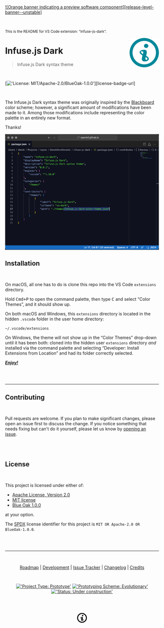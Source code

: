 [![Orange banner indicating a preview software component][release-level-banner--unstable]](##)

<br />

<!-- markdownlint-disable-next-line line-length -->

<small>This is the README for VS Code extension: &ldquo;infuse-js-dark&ldquo;.</small>

<!-- markdownlint-disable-next-line line-length -->

<a title="The OpenINF website" target="_blank" rel="noopener noreferrer"
  href="https://open.inf.is" rel="author">
<img
    src="https://raw.githubusercontent.com/OpenINF/openinf.github.io/live/assets/img/svg/logogram-color.svg?sanitize=true"
    alt="OpenINF logo"
    title="OpenINF"
    align="right"
    height="96"
    width="96"
  />
</a>

<div align="left">

# Infuse.js Dark

> Infuse.js Dark syntax theme

<br />

[!['License: MIT/Apache-2.0/BlueOak-1.0.0'][license-badge--shields]][license-badge-url]

</div>

<br />

The Infuse.js Dark syntax theme was originally inspired by the [Blackboard][] color scheme;
however, a significant amount of modifications have been made to it. Among those modifications
include representing the color palette in an entirely new format.

Thanks!

[![Demo of Infuse.js Dark syntax theme][spoiler-screen-cap]][spoiler-screen-cap]

<section id="install">

## Installation

<br />

On macOS, all one has to do is clone this repo into the VS Code `extensions` directory.

Hold <kbd><kbd>Cmd</kbd>+<kbd>P</kbd></kbd> to open the command palette, then type <kbd>C</kbd>
and select &ldquo;Color Themes&rdquo;, and it should show up.

On both macOS and Windows, this `extensions` directory is located in the hidden `.vscode` folder
in the user home directory:

```console
~/.vscode/extensions
```

On Windows, the theme will not show up in the &ldquo;Color Themes&rdquo; drop-down until it has been both:
cloned into the hidden user `extensions` directory _and_ installed via the command palette and selecting
&ldquo;Developer: Install Extensions from Location&rdquo; and had its folder correctly selected.

**_[Enjoy!][spoiler-screen-cap]_**

</section>

<br /><br />

---

<section id="contribution">

## Contributing

<br />

Pull requests are welcome. If you plan to make significant changes, please open
an issue first to discuss the change. If you notice something that needs fixing
but can't do it yourself, please let us know by [opening an issue][].

</section>

<br /><br />

<section id="licenses">

## License

<br />

This project is licensed under either of:

- [Apache License, Version 2.0](https://www.apache.org/licenses/LICENSE-2.0)
- [MIT license](https://opensource.org/licenses/MIT)
- [Blue Oak 1.0.0](https://blueoakcouncil.org/license/1.0.0)

at your option.

The [SPDX](https://spdx.dev) license identifier for this project is
`MIT OR Apache-2.0 OR BlueOak-1.0.0`.

</section>

<br /><br />

---

<br />

<div align="center">

[Roadmap][] |
[Development][] |
[Issue Tracker][] |
[Changelog][] |
[Credits][]

<br />

[!['Project Type: Prototype'][project-type-badge--shields]](##)
[!['Prototyping Scheme: Evolutionary'][prototyping-scheme-badge--shields]](##)
[!['Status: Under construction'][project-status-badge--shields]](##)

<br /><br />

<a title="The OpenINF website" target="_blank" rel="noopener noreferrer"
href="https://open.inf.is" rel="author">
<img
    alt="The OpenINF logo"
    height="32px"
    width="32px"
    src="https://raw.githubusercontent.com/openinf/openinf.github.io/live/assets/img/svg/logo.svg?sanitize=true"
  />
</a>

</div>

<br /><br />

<!-- LINK LABEL DEFINITIONS - START -->

[Blackboard]: https://codemirror.net/5/demo/theme.html#blackboard "Blackboard Theme Demo"
[Changelog]: https://github.com/OpenINF/infuse-js-dark/blob/main/CHANGELOG.md "Change Log"
[Credits]: https://github.com/OpenINF/infuse-js-dark/graphs/contributors "Credits"
[Development]: ./collections/_docs/development.md "Development"
[Issue Tracker]: https://github.com/OpenINF/infuse-js-dark/issues "Issues · OpenINF/infuse-js-dark"
[opening an issue]: https://github.com/OpenINF/infuse-js-dark/issues "Issues · OpenINF/infuse-js-dark"
[license-badge--url]: ./#license "Project Licenses"
[license-badge--shields]: ./#license "Project Licenses"
[project-status-badge--shields]: https://img.shields.io/badge/status-under%20construction-yellow.svg
[project-type-badge--shields]: https://img.shields.io/badge/type-prototype-blue.svg
[prototyping-scheme-badge--shields]: https://img.shields.io/badge/scheme-evolutionary-blue.svg
[Roadmap]: https://github.com/OpenINF/infuse-js-dark/issues "Roadmap"
[spoiler-screen-cap]: ./assets/img/png/spoiler-screen-cap.png "Theme Spoiler Screen Cap"

<!-- LINK LABEL DEFINITIONS - END -->
